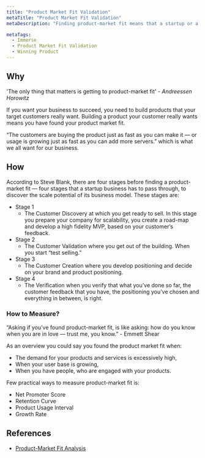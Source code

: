 ```yaml
---
title: "Product Market Fit Validation"
metaTitle: "Product Market Fit Validation"
metaDescription: "Finding product-market fit means that a startup or a business found the way to add value to a set of customers and is now ready to scale, to grow. It further means the business has found a set of customers that resonate with their product."

metaTags:
  - Immerse
  - Product Market Fit Validation
  - Winning Product 
---
```



## Why
'The only thing that matters is getting to product-market fit' - _Andreessen Horowitz_

If you want your business to succeed, you need to build products that your target customers really want. Building a product your customer really wants means you have found your product market fit.

“The customers are buying the product just as fast as you can make it — or usage is growing just as fast as you can add more servers.” which is what we all want for our business.

## How

According to Steve Blank, there are four stages before finding a product-market fit — four stages that a startup business has to pass through, to discover the scale potential of its business model. These stages are:

- Stage 1
  - The Customer Discovery at which you get ready to sell. In this stage you prepare your company for scalability, you create a road-map and develop a high fidelity MVP, based on your customer’s feedback.
- Stage 2
  - The Customer Validation where you get out of the building. When you start “test selling.”
- Stage 3
  - The Customer Creation where you develop positioning and decide on your brand and product positioning.
- Stage 4
  - The Verification when you verify that what you’ve done so far, the customer feedback that you have, the positioning you’ve chosen and everything in between, is right.

### How to Measure?

“Asking if you’ve found product-market fit, is like asking: how do you know when you are in love — trust me, you know.” - Emmett Shear

As an overview you could say you found the product market fit when:

- The demand for your products and services is excessively high,
- When your user base is growing,
- When you have people, who are engaged with your products.

Few practical ways to measure product-market fit is:

- Net Promoter Score
- Retention Curve
- Product Usage Interval
- Growth Rate

## References
- [Product-Market Fit Analysis](https://www.growthsandwich.com/resources/product-market-fit-analysis/)
